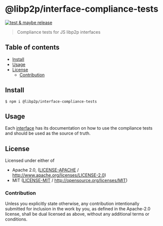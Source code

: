 # @libp2p/interface-compliance-tests <!-- omit in toc -->

[![test & maybe release](https://github.com/libp2p/js-libp2p-interfaces/actions/workflows/js-test-and-release.yml/badge.svg)](https://github.com/libp2p/js-libp2p-interfaces/actions/workflows/js-test-and-release.yml)

> Compliance tests for JS libp2p interfaces

## Table of contents <!-- omit in toc -->

- [Install](#install)
- [Usage](#usage)
- [License](#license)
  - [Contribution](#contribution)

## Install

```console
$ npm i @libp2p/interface-compliance-tests
```

## Usage

Each [interface](https://npmjs.org/packages/@libp2p/interfaces) has its documentation on how to use the compliance tests and should be used as the source of truth.

## License

Licensed under either of

- Apache 2.0, ([LICENSE-APACHE](LICENSE-APACHE) / <http://www.apache.org/licenses/LICENSE-2.0>)
- MIT ([LICENSE-MIT](LICENSE-MIT) / <http://opensource.org/licenses/MIT>)

### Contribution

Unless you explicitly state otherwise, any contribution intentionally submitted for inclusion in the work by you, as defined in the Apache-2.0 license, shall be dual licensed as above, without any additional terms or conditions.
